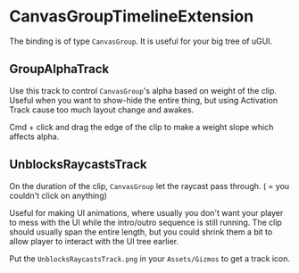 # CanvasGroupTimelineExtension

The binding is of type `CanvasGroup`. It is useful for your big tree of uGUI.

## GroupAlphaTrack

Use this track to control `CanvasGroup`'s alpha based on weight of the clip. Useful when you want to show-hide the entire thing, but using Activation Track cause too much layout change and awakes.

Cmd + click and drag the edge of the clip to make a weight slope which affects alpha.

## UnblocksRaycastsTrack

On the duration of the clip, `CanvasGroup` let the raycast pass through. ( = you couldn't click on anything)

Useful for making UI animations, where usually you don't want your player to mess with the UI while the intro/outro sequence is still running.
The clip should usually span the entire length, but you could shrink them a bit to allow player to interact with the UI tree earlier.

Put the `UnblocksRaycastsTrack.png` in your `Assets/Gizmos` to get a track icon.
